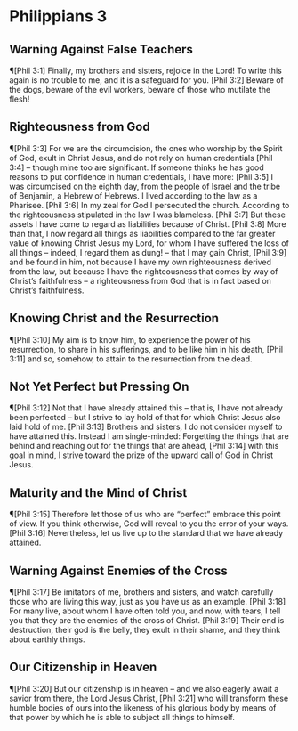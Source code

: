 # Philippians 3

## Warning Against False Teachers
¶[Phil 3:1] Finally, my brothers and sisters, rejoice in the Lord! To write this again is no trouble to me, and it is a safeguard for you.
[Phil 3:2] Beware of the dogs, beware of the evil workers, beware of those who mutilate the flesh!

## Righteousness from God
¶[Phil 3:3] For we are the circumcision, the ones who worship by the Spirit of God, exult in Christ Jesus, and do not rely on human credentials
[Phil 3:4] – though mine too are significant. If someone thinks he has good reasons to put confidence in human credentials, I have more:
[Phil 3:5] I was circumcised on the eighth day, from the people of Israel and the tribe of Benjamin, a Hebrew of Hebrews. I lived according to the law as a Pharisee.
[Phil 3:6] In my zeal for God I persecuted the church. According to the righteousness stipulated in the law I was blameless.
[Phil 3:7] But these assets I have come to regard as liabilities because of Christ.
[Phil 3:8] More than that, I now regard all things as liabilities compared to the far greater value of knowing Christ Jesus my Lord, for whom I have suffered the loss of all things – indeed, I regard them as dung! – that I may gain Christ,
[Phil 3:9] and be found in him, not because I have my own righteousness derived from the law, but because I have the righteousness that comes by way of Christ’s faithfulness – a righteousness from God that is in fact based on Christ’s faithfulness.

## Knowing Christ and the Resurrection
¶[Phil 3:10] My aim is to know him, to experience the power of his resurrection, to share in his sufferings, and to be like him in his death,
[Phil 3:11] and so, somehow, to attain to the resurrection from the dead.

## Not Yet Perfect but Pressing On
¶[Phil 3:12] Not that I have already attained this – that is, I have not already been perfected – but I strive to lay hold of that for which Christ Jesus also laid hold of me.
[Phil 3:13] Brothers and sisters, I do not consider myself to have attained this. Instead I am single-minded: Forgetting the things that are behind and reaching out for the things that are ahead,
[Phil 3:14] with this goal in mind, I strive toward the prize of the upward call of God in Christ Jesus.

## Maturity and the Mind of Christ
¶[Phil 3:15] Therefore let those of us who are “perfect” embrace this point of view. If you think otherwise, God will reveal to you the error of your ways.
[Phil 3:16] Nevertheless, let us live up to the standard that we have already attained.

## Warning Against Enemies of the Cross
¶[Phil 3:17] Be imitators of me, brothers and sisters, and watch carefully those who are living this way, just as you have us as an example.
[Phil 3:18] For many live, about whom I have often told you, and now, with tears, I tell you that they are the enemies of the cross of Christ.
[Phil 3:19] Their end is destruction, their god is the belly, they exult in their shame, and they think about earthly things.

## Our Citizenship in Heaven
¶[Phil 3:20] But our citizenship is in heaven – and we also eagerly await a savior from there, the Lord Jesus Christ,
[Phil 3:21] who will transform these humble bodies of ours into the likeness of his glorious body by means of that power by which he is able to subject all things to himself.
